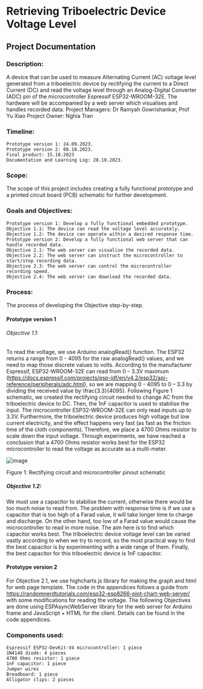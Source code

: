 # Retrieving Triboelectric Device Voltage Level
## Project Documentation
### Description: 
A device that can be used to measure Alternating Current (AC) voltage level generated from a triboelectric device by rectifying the current to a Direct Current (DC) and read the voltage level through an Analog-Digital Converter (ADC) pin of the microcontroller Espressif ESP32-WROOM-32E. The hardware will be accompanied by a web server which visualises and handles recorded data.
Project Managers: Dr Ramyah Gowrishankar, Prof Yu Xiao
Project Owner: Nghia Tran
### Timeline:
	Prototype version 1: 24.09.2023.
	Prototype version 2: 08.10.2023.
	Final product: 15.10.2023
	Documentation and Learning Log: 20.10.2023.
### Scope: 
The scope of this project includes creating a fully functional prototype and a printed circuit board (PCB) schematic for further development.
### Goals and Objectives:
	Prototype version 1: Develop a fully functional embedded prototype.
	Objective 1.1: The device can read the voltage level accurately.
	Objective 1.2: The device can operate within a desired response time.
	Prototype version 2: Develop a fully functional web server that can handle recorded data.
	Objective 2.1: The web server can visualise the recorded data.
	Objective 2.2: The web server can instruct the microcontroller to start/stop recording data.
	Objective 2.3: The web server can control the microcontroller recording speed.
	Objective 2.4: The web server can download the recorded data.
### Process:
The process of developing the Objective step-by-step.
#### Prototype version 1
###### Objective 1.1:
To read the voltage, we use Arduino analogRead() function. The ESP32 returns a range from 0 - 4095 for the raw analogRead() values, and we need to map those discrete values to volts. According to the manufacturer Espressif, ESP32-WROOM-32E can read from 0 – 3.3V maximum (https://docs.espressif.com/projects/esp-idf/en/v4.2/esp32/api-reference/peripherals/adc.html), so we are mapping 0 - 4095 to 0 – 3.3 by dividing the received value by \frac{3.3}{4095}.
Following Figure 1 schematic, we created the rectifying circuit needed to change AC from the triboelectric device to DC. Then, the 1nF capacitor is used to stabilise the input. The microcontroller ESP32-WROOM-32E can only read inputs up to 3.3V. Furthermore, the triboelectric device produces high voltage but low current electricity, and the effect happens very fast (as fast as the friction time of the cloth components). Therefore, we place a 4700 Ohms resistor to scale down the input voltage. Through experiments, we have reached a conclusion that a 4700 Ohms resistor works best for the ESP32 microcontroller to read the voltage as accurate as a multi-meter. 
 
 ![image](https://github.com/nghiatr84/ESP32_Voltage_Recorder_Webserver/assets/132190213/7b285508-1b00-4d70-9711-cd1e4ed4c8af)

Figure 1: Rectifying circuit and microcontroller pinout schematic

##### Objective 1.2:
We must use a capacitor to stabilise the current, otherwise there would be too much noise to read from. The problem with response time is if we use a capacitor that is too high of a Farad value, it will take longer time to charge and discharge. On the other hand, too low of a Farad value would cause the microcontroller to read in more noise. The aim here is to find which capacitor works best. The triboelectric device voltage level can be varied vastly according to when we try to record, so the most practical way to find the best capacitor is by experimenting with a wide range of them. Finally, the best capacitor for this triboelectric device is 1nF capacitor.
#### Prototype version 2
For Objective 2.1, we use highcharts.js library for making the graph and html for web page template. The code in the appendices follows a guide from https://randomnerdtutorials.com/esp32-esp8266-plot-chart-web-server/ with some modifications for reading the voltage. The following Objectives are done using ESPAsyncWebServer library for the web server for Arduino frame and JavaScript + HTML for the client. Details can be found in the code appendices.
### Components used: 
	Espressif ESP32-DevKit-V4 microcontroller: 1 piece
	1N4148 diode: 4 pieces
	4700 Ohms resistor: 1 piece
	1nF capacitor: 1 piece
	Jumper wires
	Breadboard: 1 piece
	Alligator clips: 2 pieces
